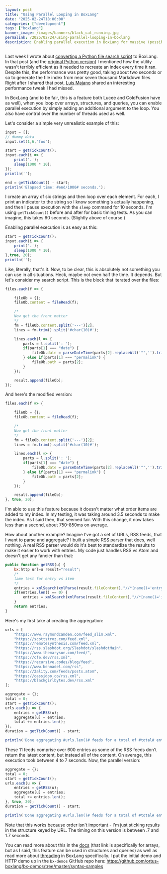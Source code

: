 ```yaml
---
layout: post
title: "Using Parallel Looping in BoxLang"
date: "2025-02-24T18:00:00"
categories: ["development"]
tags: ["boxlang"]
banner_image: /images/banners/black_cat_running.jpg
permalink: /2025/02/24/using-parallel-looping-in-boxlang
description: Enabling parallel execution in BoxLang for massive (possibly!) speed boosts.
---
```


Last week I wrote about [converting a Python file search script](https://www.raymondcamden.com/2025/02/20/building-a-file-search-script-in-boxlang) to BoxLang. In that post (and the [original Python version](https://www.raymondcamden.com/2025/02/11/introducing-boxlang-scripting-for-the-jvm)) I mentioned how the utility wasn't terribly efficient as it needed to recreate an index every time it ran. Despite this, the performance was pretty good, taking about two seconds or so to generate the file index from near seven thousand Markdown files. Right after I shared that post, [Luis Majano](https://luismajano.com/) shared an interesting performance tweak I had missed. 

In BoxLang (and to be fair, this is a feature both Lucee and ColdFusion have as well), when you loop over arrays, structures, and queries, you can enable parallel execution by simply adding an additional argument to the loop. You also have control over the number of threads used as well. 

Let's consider a simple very unrealistic example of this:

```js
input = [];
// dummy data
input.set(1,6,"foo");

start = getTickCount();
input.each(i => {
	print('.');
	sleep(1000 * 10);
});
println('');

end = getTickCount() - start;
println('Elapsed time: #end/1000# seconds.');
```

I create an array of six strings and then loop over each element. For each, I print an indicator to the string so I know something's actually happening, and then I pause execution with the `sleep` command for 10 seconds. I'm using `getTickCount()` before and after for basic timing tests. As you can imagine, this takes 60 seconds. (Slightly above of course.) 

Enabling parallel execution is as easy as this:

```js
start = getTickCount();
input.each(i => {
	print('.');
	sleep(1000 * 10);
},true, 20);
println('');
```

Like, literally, that's it. Now, to be clear, this is absolutely not something you can use in all situations. Heck, maybe not even half the time. It depends. But let's consider my search script. This is the block that iterated over the files:

```js
files.each(f => {

	fileOb = {};
	fileOb.content = fileRead(f);

	/*
	Now get the front matter
	*/
	fm = fileOb.content.split('---')[2];
	lines = fm.trim().split('#char(10)#');

	lines.each(l => {
		parts = l.split(': ');
		if(parts[1] === "date") {
			fileOb.date = parseDateTime(parts[2].replaceAll('"','').trim());
		} else if(parts[1] === "permalink") {
			fileOb.path = parts[2];
		}
	});

	result.append(fileOb);
});
```

And here's the modified version:

```js
files.each(f => {

	fileOb = {};
	fileOb.content = fileRead(f);

	/*
	Now get the front matter
	*/
	fm = fileOb.content.split('---')[2];
	lines = fm.trim().split('#char(10)#');

	lines.each(l => {
		parts = l.split(': ');
		if(parts[1] === "date") {
			fileOb.date = parseDateTime(parts[2].replaceAll('"','').trim());
		} else if(parts[1] === "permalink") {
			fileOb.path = parts[2];
		}
	});

	result.append(fileOb);
}, true, 20);
```

I'm able to use this feature because it doesn't matter what order items are added to my index. In my testing, it was taking around 3.5 seconds to make the index. As I said then, that seemed fair. With this change, it now takes less than a second, about 750-850ms on average. 

How about another example? Imagine I've got a set of URLs, RSS feeds, that I want to parse and aggregate? I built a simple RSS parser that does, well nothing. A real RSS parser would do it's best to standardize the results to make it easier to work with entries. My code just handles RSS vs Atom and doesn't get any fancier than that:

```js
public function getRSS(u) {
	bx:http url=u result="result";
	/*
	lame test for entry vs item
	*/
	entries = xmlSearch(xmlParse(result.fileContent),"//*[name()='entry']");
	if(entries.len() == 0) {
		entries = xmlSearch(xmlParse(result.fileContent),"//*[name()='item']");
	}
	return entries;
}
```

Here's my first take at creating the aggregation:

```js
urls = [
	"https://www.raymondcamden.com/feed_slim.xml",
	"https://scottstroz.com/feed.xml",
	"https://remotesynthesis.com/feed.xml",
	"https://rss.slashdot.org/Slashdot/slashdotMain",
	"https://www.themarysue.com/feed/",
	"https://cfe.dev/rss.xml",
	"https://recursive.codes/blog/feed",
	"https://www.bennadel.com/rss",
	"https://2ality.com/feeds/posts.atom",
	"https://cassidoo.co/rss.xml",
	"https://blackgirlbytes.dev/rss.xml"
];

aggregate = {};
total = 0;
start = getTickCount();
urls.each(u => {
	entries = getRSS(u);
	aggregate[u] = entries;
	total += entries.len();
});
duration = getTickCount() - start;

println('Done aggregating #urls.len()# feeds for a total of #total# entries. This took #duration/1000# seconds.');
```

These 11 feeds comprise over 600 entries as some of the RSS feeds don't return the latest content, but instead all of the content. On average, this execution took between 4 to 7 seconds. Now, the parallel version:

```js
aggregate = {};
total = 0;
start = getTickCount();
urls.each(u => {
	entries = getRSS(u);
	aggregate[u] = entries;
	total += entries.len();
}, true, 20);
duration = getTickCount() - start;

println('Done aggregating #urls.len()# feeds for a total of #total# entries. This took #duration/1000# seconds.');
```

Note that this works because order isn't important - I'm just sticking results in the structure keyed by URL. The timing on this version is between .7 and 1.7 seconds. 

You can read more about this in the [docs](https://boxlang.ortusbooks.com/boxlang-language/syntax/arrays#multi-threaded-looping) (that link is specifically for arrays, but as I said, this feature can be used in structures and queries) as well as read more about [threading](https://boxlang.ortusbooks.com/boxlang-language/syntax/threading) in BoxLang specifically. I put the initial demo and HTTP demo up in the `bx-demos` GitHub repo here: <https://github.com/ortus-boxlang/bx-demos/tree/master/syntax-samples>